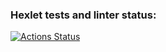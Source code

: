 ### Hexlet tests and linter status:
[![Actions Status](https://github.com/c0rnoTa/frontend-project-44/actions/workflows/hexlet-check.yml/badge.svg)](https://github.com/c0rnoTa/frontend-project-44/actions)